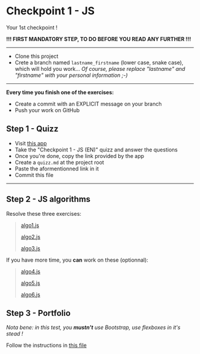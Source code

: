 # Checkpoint 1 - JS

Your 1st checkpoint !

**!!! FIRST MANDATORY STEP, TO DO BEFORE YOU READ ANY FURTHER !!!**

---

- Clone this project
- Crete a branch named `lastname_firstname` (lower case, snake case), which will hold you work... _Of course, please replace "lastname" and "firstname" with your personal information ;-)_

---

**Every time you finish one of the exercises:**

- Create a commit with an EXPLICIT message on your branch
- Push your work on GitHub

## Step 1 - Quizz

- Visit [this app](https://wild-quiz-client.herokuapp.com/)
- Take the "Checkpoint 1 - JS (EN)" quizz and answer the questions
- Once you're done, copy the link provided by the app
- Create a `quizz.md` at the project root
- Paste the aformentionned link in it
- Commit this file

---
## Step 2 - JS algorithms

Resolve these three exercises:

> [algo1.js](./algo/algo1.js)
>
> [algo2.js](./algo/algo2.js)
>
> [algo3.js](./algo/algo3.js)

If you have more time, you **can** work on these (optionnal):

> [algo4.js](./algo/algo4.js)
>
> [algo5.js](./algo/algo5.js)
>
> [algo6.js](./algo/algo6.js)

## Step 3 - Portfolio

*Nota bene: in this test, you **mustn't** use Bootstrap, use flexboxes in it's stead !*

Follow the instructions in [this file](./site/home.html)
